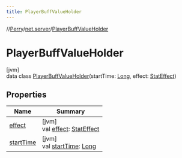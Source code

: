 ```yaml
---
title: PlayerBuffValueHolder
---
```

//[Perry](../../../index.html)/[net.server](../index.html)/[PlayerBuffValueHolder](index.html)



# PlayerBuffValueHolder



[jvm]\
data class [PlayerBuffValueHolder](index.html)(startTime: [Long](https://kotlinlang.org/api/latest/jvm/stdlib/kotlin/-long/index.html), effect: [StatEffect](../../server/-stat-effect/index.html))



## Properties


| Name | Summary |
|---|---|
| [effect](effect.html) | [jvm]<br>val [effect](effect.html): [StatEffect](../../server/-stat-effect/index.html) |
| [startTime](start-time.html) | [jvm]<br>val [startTime](start-time.html): [Long](https://kotlinlang.org/api/latest/jvm/stdlib/kotlin/-long/index.html) |

